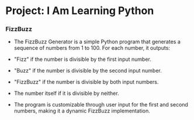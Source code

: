 # Project: I Am Learning Python

### FizzBuzz

- The FizzBuzz Generator is a simple Python program that generates a sequence of numbers from 1 to 100. For each number, it outputs:

- "Fizz" if the number is divisible by the first input number.
- "Buzz" if the number is divisible by the second input number.
- "FizzBuzz" if the number is divisible by both input numbers.
- The number itself if it is divisible by neither.
- The program is customizable through user input for the first and second numbers, making it a dynamic FizzBuzz implementation.
